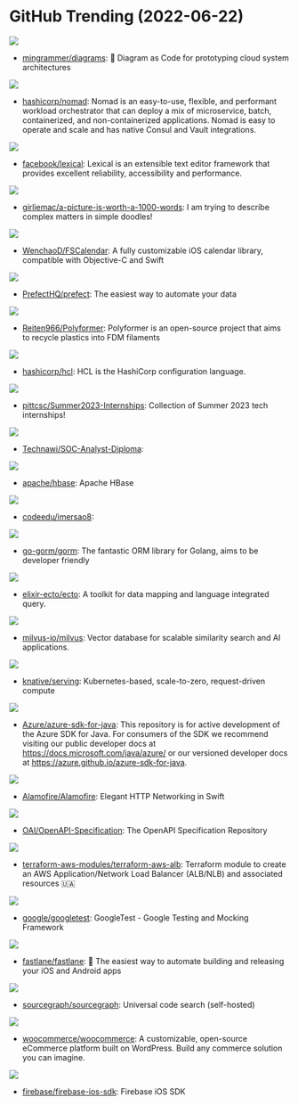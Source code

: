 # GitHub Trending (2022-06-22)

![](https://img.shields.io/badge/Python-New%201-green?style=flat-square&logo=appveyor)
- [mingrammer/diagrams](https://github.com/mingrammer/diagrams): 🎨 Diagram as Code for prototyping cloud system architectures

![](https://img.shields.io/badge/Go-New%207-green?style=flat-square&logo=appveyor)
- [hashicorp/nomad](https://github.com/hashicorp/nomad): Nomad is an easy-to-use, flexible, and performant workload orchestrator that can deploy a mix of microservice, batch, containerized, and non-containerized applications. Nomad is easy to operate and scale and has native Consul and Vault integrations.

![](https://img.shields.io/badge/TypeScript-New%2079-green?style=flat-square&logo=appveyor)
- [facebook/lexical](https://github.com/facebook/lexical): Lexical is an extensible text editor framework that provides excellent reliability, accessibility and performance.

![](https://img.shields.io/badge/none-New%20762-green?style=flat-square&logo=appveyor)
- [girliemac/a-picture-is-worth-a-1000-words](https://github.com/girliemac/a-picture-is-worth-a-1000-words): I am trying to describe complex matters in simple doodles!

![](https://img.shields.io/badge/Objective-C-New%200-green?style=flat-square&logo=appveyor)
- [WenchaoD/FSCalendar](https://github.com/WenchaoD/FSCalendar): A fully customizable iOS calendar library, compatible with Objective-C and Swift

![](https://img.shields.io/badge/Python-New%206-green?style=flat-square&logo=appveyor)
- [PrefectHQ/prefect](https://github.com/PrefectHQ/prefect): The easiest way to automate your data

![](https://img.shields.io/badge/none-New%2035-green?style=flat-square&logo=appveyor)
- [Reiten966/Polyformer](https://github.com/Reiten966/Polyformer): Polyformer is an open-source project that aims to recycle plastics into FDM filaments

![](https://img.shields.io/badge/Go-New%201-green?style=flat-square&logo=appveyor)
- [hashicorp/hcl](https://github.com/hashicorp/hcl): HCL is the HashiCorp configuration language.

![](https://img.shields.io/badge/Python-New%2030-green?style=flat-square&logo=appveyor)
- [pittcsc/Summer2023-Internships](https://github.com/pittcsc/Summer2023-Internships): Collection of Summer 2023 tech internships!

![](https://img.shields.io/badge/none-New%2010-green?style=flat-square&logo=appveyor)
- [Technawi/SOC-Analyst-Diploma](https://github.com/Technawi/SOC-Analyst-Diploma): 

![](https://img.shields.io/badge/Java-New%203-green?style=flat-square&logo=appveyor)
- [apache/hbase](https://github.com/apache/hbase): Apache HBase

![](https://img.shields.io/badge/TypeScript-New%2034-green?style=flat-square&logo=appveyor)
- [codeedu/imersao8](https://github.com/codeedu/imersao8): 

![](https://img.shields.io/badge/Go-New%2011-green?style=flat-square&logo=appveyor)
- [go-gorm/gorm](https://github.com/go-gorm/gorm): The fantastic ORM library for Golang, aims to be developer friendly

![](https://img.shields.io/badge/Elixir-New%203-green?style=flat-square&logo=appveyor)
- [elixir-ecto/ecto](https://github.com/elixir-ecto/ecto): A toolkit for data mapping and language integrated query.

![](https://img.shields.io/badge/Go-New%2012-green?style=flat-square&logo=appveyor)
- [milvus-io/milvus](https://github.com/milvus-io/milvus): Vector database for scalable similarity search and AI applications.

![](https://img.shields.io/badge/Go-New%203-green?style=flat-square&logo=appveyor)
- [knative/serving](https://github.com/knative/serving): Kubernetes-based, scale-to-zero, request-driven compute

![](https://img.shields.io/badge/Java-New%200-green?style=flat-square&logo=appveyor)
- [Azure/azure-sdk-for-java](https://github.com/Azure/azure-sdk-for-java): This repository is for active development of the Azure SDK for Java. For consumers of the SDK we recommend visiting our public developer docs at https://docs.microsoft.com/java/azure/ or our versioned developer docs at https://azure.github.io/azure-sdk-for-java.

![](https://img.shields.io/badge/Swift-New%2021-green?style=flat-square&logo=appveyor)
- [Alamofire/Alamofire](https://github.com/Alamofire/Alamofire): Elegant HTTP Networking in Swift

![](https://img.shields.io/badge/JavaScript-New%209-green?style=flat-square&logo=appveyor)
- [OAI/OpenAPI-Specification](https://github.com/OAI/OpenAPI-Specification): The OpenAPI Specification Repository

![](https://img.shields.io/badge/HCL-New%200-green?style=flat-square&logo=appveyor)
- [terraform-aws-modules/terraform-aws-alb](https://github.com/terraform-aws-modules/terraform-aws-alb): Terraform module to create an AWS Application/Network Load Balancer (ALB/NLB) and associated resources 🇺🇦

![](https://img.shields.io/badge/C%2B%2B-New%2011-green?style=flat-square&logo=appveyor)
- [google/googletest](https://github.com/google/googletest): GoogleTest - Google Testing and Mocking Framework

![](https://img.shields.io/badge/Ruby-New%209-green?style=flat-square&logo=appveyor)
- [fastlane/fastlane](https://github.com/fastlane/fastlane): 🚀 The easiest way to automate building and releasing your iOS and Android apps

![](https://img.shields.io/badge/Go-New%206-green?style=flat-square&logo=appveyor)
- [sourcegraph/sourcegraph](https://github.com/sourcegraph/sourcegraph): Universal code search (self-hosted)

![](https://img.shields.io/badge/PHP-New%202-green?style=flat-square&logo=appveyor)
- [woocommerce/woocommerce](https://github.com/woocommerce/woocommerce): A customizable, open-source eCommerce platform built on WordPress. Build any commerce solution you can imagine.

![](https://img.shields.io/badge/Objective-C-New%205-green?style=flat-square&logo=appveyor)
- [firebase/firebase-ios-sdk](https://github.com/firebase/firebase-ios-sdk): Firebase iOS SDK


